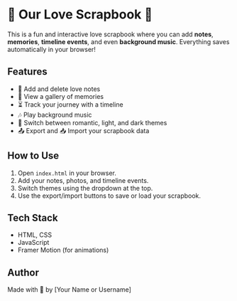 # 💖 Our Love Scrapbook 💖

This is a fun and interactive love scrapbook where you can add **notes**, **memories**, **timeline events**, and even **background music**. Everything saves automatically in your browser!

## Features
- 💌 Add and delete love notes
- 📸 View a gallery of memories
- ⏳ Track your journey with a timeline
- 🎶 Play background music
- 🌈 Switch between romantic, light, and dark themes
- 📤 Export and 📥 Import your scrapbook data

## How to Use
1. Open `index.html` in your browser.
2. Add your notes, photos, and timeline events.
3. Switch themes using the dropdown at the top.
4. Use the export/import buttons to save or load your scrapbook.

## Tech Stack
- HTML, CSS
- JavaScript
- Framer Motion (for animations)

## Author
Made with 💖 by [Your Name or Username]
